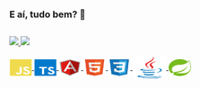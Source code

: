 ### E aí, tudo bem? 👋

 ##
 
  <div>
  <a href="https://github.com/CorreaCoding">
  <img height="160em" src="https://github-readme-stats.vercel.app/api?username=ProjetoMandala&show_icons=true&theme=radical&include_all_commits=true&count_private=true"/>
  <img height="160em" src="https://github-readme-stats.vercel.app/api/top-langs/?username=ProjetoMandala&layout=compact&langs_count=7&theme=radical"/>
</div>
 
<div style="display: inline_block"><br>
  <img align="center" alt="Mandala-Js" height="30" width="40" src="https://raw.githubusercontent.com/devicons/devicon/master/icons/javascript/javascript-plain.svg">
  <img align="center" alt="Mandala-Ts" height="30" width="40" src="https://raw.githubusercontent.com/devicons/devicon/master/icons/typescript/typescript-plain.svg">
  <img align="center" alt="Mandala-Angular" height="30" width="40" src="https://raw.githubusercontent.com/devicons/devicon/master/icons/angularjs/angularjs-original.svg">
  <img align="center" alt="Mandala-HTML" height="30" width="40" src="https://raw.githubusercontent.com/devicons/devicon/master/icons/html5/html5-original.svg">
  <img align="center" alt="Mandala-CSS" height="30" width="40" src="https://raw.githubusercontent.com/devicons/devicon/master/icons/css3/css3-original.svg">
  <img align="center" alt="Mandala-Java" height="40" width="60" src="https://raw.githubusercontent.com/devicons/devicon/master/icons/java/java-original.svg">
  <img align="center" alt="Mandala-Spring" height="30" width="40" src="https://raw.githubusercontent.com/devicons/devicon/master/icons/spring/spring-original.svg">
</div>
  
  ##
